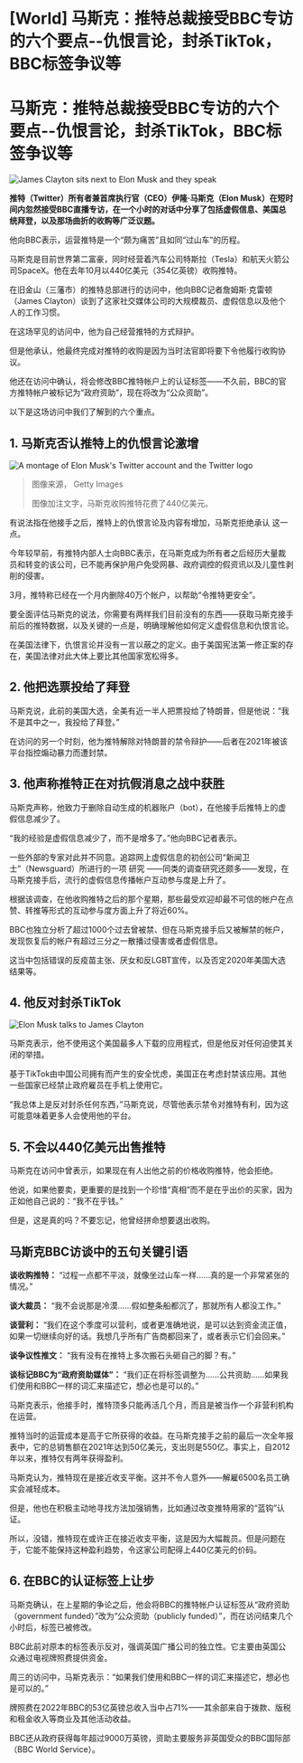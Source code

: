 # [World] 马斯克：推特总裁接受BBC专访的六个要点--仇恨言论，封杀TikTok，BBC标签争议等

#  马斯克：推特总裁接受BBC专访的六个要点--仇恨言论，封杀TikTok，BBC标签争议等


![James Clayton sits next to Elon Musk and they speak](_129336794_whatsappimage2023-04-12at12.56.36am.jpg)

**推特（Twitter）所有者兼首席执行官（CEO）伊隆·马斯克（Elon Musk）在短时间内忽然接受BBC直播专访，在一个小时的对话中分享了包括虚假信息、美国总统拜登，以及那场曲折的收购等广泛议题。**

他向BBC表示，运营推特是一个“颇为痛苦”且如同“过山车”的历程。

马斯克是目前世界第二富豪，同时经营着汽车公司特斯拉（Tesla）和航天火箭公司SpaceX。他在去年10月以440亿美元（354亿英镑）收购推特。

在旧金山（三藩市）的推特总部进行的访问中，他向BBC记者詹姆斯·克雷顿（James Clayton）谈到了这家社交媒体公司的大规模裁员、虚假信息以及他个人的工作习惯。

在这场罕见的访问中，他为自己经营推特的方式辩护。

但是他承认，他最终完成对推特的收购是因为当时法官即将要下令他履行收购协议。

他还在访问中确认，将会修改BBC推特帐户上的认证标签——不久前，BBC的官方推特帐户被标记为“政府资助”，现在将改为“公众资助”。

以下是这场访问中我们了解到的六个重点。

##  1\. 马斯克否认推特上的仇恨言论激增

![A montage of Elon Musk's Twitter account and the Twitter logo](_124345772_elontwitter.png)

> 图像来源，  Getty Images
>
> 图像加注文字，马斯克收购推特花费了440亿美元。

有说法指在他接手之后，推特上的仇恨言论及内容有增加，马斯克拒绝承认 这一点。

今年较早前，有推特内部人士向BBC表示，在马斯克成为所有者之后经历大量裁员和转变的该公司，已不能再保护用户免受网暴、政府调控的假资讯以及儿童性剥削的侵害。

3月，推特称已经在一个月内删除40万个帐户，以帮助“令推特更安全”。

要全面评估马斯克的说法，你需要有两样我们目前没有的东西——获取马斯克接手前后的推特数据，以及关键的一点是，明确理解他如何定义虚假信息和仇恨言论。

在美国法律下，仇恨言论并没有一言以蔽之的定义。由于美国宪法第一修正案的存在，美国法律对此大体上要比其他国家宽松得多。

##  2\. 他把选票投给了拜登

马斯克说，此前的美国大选，全美有近一半人把票投给了特朗普，但是他说：“我不是其中之一，我投给了拜登。”

在访问的另一个时刻，他为推特解除对特朗普的禁令辩护——后者在2021年被该平台指控煽动暴力而遭封禁。

##  3\. 他声称推特正在对抗假消息之战中获胜

马斯克声称，他致力于删除自动生成的机器账户（bot），在他接手后推特上的虚假信息减少了。

“我的经验是虚假信息减少了，而不是增多了。”他向BBC记者表示。

一些外部的专家对此并不同意。追踪网上虚假信息的初创公司“新闻卫士”（Newsguard）所进行的一项 研究  ——同类的调查研究还颇多——发现，在马斯克接手后，流行的虚假信息传播帐户互动参与度是上升了。

根据该调查，在他收购推特之后的那个星期，那些最受欢迎却最不可信的帐户在点赞、转推等形式的互动参与度方面上升了将近60%。

BBC也独立分析了超过1000个过去曾被禁、但在马斯克接手后又被解禁的帐户，发现恢复后的帐户有超过三分之一散播过侵害或者虚假信息。

这当中包括错误的反疫苗主张、厌女和反LGBT宣传，以及否定2020年美国大选结果等。

##  4\. 他反对封杀TikTok

![Elon Musk talks to James Clayton](_129339931_musk_bbc.jpg)

马斯克表示，他不使用这个美国最多人下载的应用程式，但是他反对任何迫使其关闭的举措。

基于TikTok由中国公司拥有而产生的安全忧虑，美国正在考虑封禁该应用。其他一些国家已经禁止政府雇员在手机上使用它。

“我总体上是反对封杀任何东西，”马斯克说，尽管他表示禁令对推特有利，因为这可能意味着更多人会使用他的平台。

##  5\. 不会以440亿美元出售推特

马斯克在访问中曾表示，如果现在有人出他之前的价格收购推特，他会拒绝。

他说，如果他要卖，更重要的是找到一个珍惜“真相”而不是在乎出价的买家，因为正如他自己说的：“我不在乎钱。”

但是，这是真的吗？不要忘记，他曾经拼命想要退出收购。

##  马斯克BBC访谈中的五句关键引语


  **谈收购推特：** “过程一点都不平淡，就像坐过山车一样……真的是一个非常紧张的情况。” 

  **谈大裁员：** “我不会说那是冷漠……假如整条船都沉了，那就所有人都没工作。” 

  **谈营利：** “我们在这个季度可以营利，或者更准确地说，是可以达到资金流正值，如果一切继续向好的话。我想几乎所有广告商都回来了，或者表示它们会回来。” 

  **谈争议性推文：** “我有没有在推特上多次搬石头砸自己的脚？有。” 

  **谈标记BBC为“政府资助媒体”：** “我们正在将标签调整为……公共资助……如果我们使用和BBC一样的词汇来描述它，想必也是可以的。” 

马斯克表示，他接手时，推特顶多只能再活几个月，而且是被当作一个非营利机构在运营。

推特当时的运营成本是高于它所获得的收益。在马斯克接手之前的最后一次全年报表中，它的总销售额在2021年达到50亿美元，支出则是550亿。事实上，自2012年以来，推特仅有两年获得盈利。

马斯克认为，推特现在是接近收支平衡。这并不令人意外——解雇6500名员工确实会减轻成本。

但是，他也在积极主动地寻找方法加强销售，比如通过改变推特用家的“蓝钩”认证。

所以，没错，推特现在或许正在接近收支平衡，这是因为大幅裁员。但是问题在于，它能不能保持这种盈利趋势，令这家公司配得上440亿美元的价码。

##  6\. 在BBC的认证标签上让步

马斯克确认，在上星期的争论之后，他会将BBC的推特帐户认证标签从“政府资助（government funded）”改为“公众资助（publicly funded）”，而在访问结束几个小时后，标签已被修改。

BBC此前对原本的标签表示反对，强调英国广播公司的独立性。它主要由英国公众通过电视牌照费提供资金。

周三的访问中，马斯克表示：“如果我们使用和BBC一样的词汇来描述它，想必也是可以的。”

牌照费在2022年BBC的53亿英镑总收入当中占71%——其余部来自于拨款、版税和租金收入等商业及其他活动收益。

BBC还从政府获得每年超过9000万英镑，资助主要服务非英国受众的BBC国际部（BBC World Service）。


